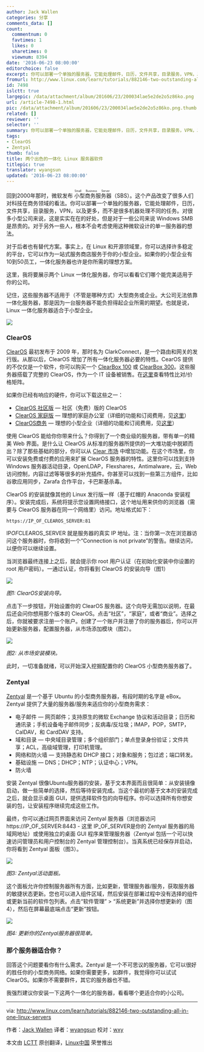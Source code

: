 ```yaml
---
author: Jack Wallen
categories: 分享
comments_data: []
count:
  commentnum: 0
  favtimes: 1
  likes: 0
  sharetimes: 0
  viewnum: 8394
date: '2016-06-23 08:00:00'
editorchoice: false
excerpt: 你可以部署一个单独的服务器，它能处理邮件，日历，文件共享，目录服务，VPN，以及更多，而不是很多机器处理不同的任务。对很多小型公司来说，这是实实在在的好处。
fromurl: http://www.linux.com/learn/tutorials/882146-two-outstanding-all-in-one-linux-servers
id: 7498
islctt: true
largepic: /data/attachment/album/201606/23/200034lae5e2de2o5z86ko.png
url: /article-7498-1.html
pic: /data/attachment/album/201606/23/200034lae5e2de2o5z86ko.png.thumb.jpg
related: []
reviewer: ''
selector: ''
summary: 你可以部署一个单独的服务器，它能处理邮件，日历，文件共享，目录服务，VPN，以及更多，而不是很多机器处理不同的任务。对很多小型公司来说，这是实实在在的好处。
tags:
- ClearOS
- Zentyal
thumb: false
title: 两个出色的一体化 Linux 服务器软件
titlepic: true
translator: wyangsun
updated: '2016-06-23 08:00:00'
---
```


回到2000年那时，微软发布<ruby> 小型商务服务器 <rp>  （ </rp> <rt>  Small Business Server </rt> <rp>  ） </rp></ruby>（SBS）。这个产品改变了很多人们对科技在商务领域的看法。你可以部署一个单独的服务器，它能处理邮件，日历，文件共享，目录服务，VPN，以及更多，而不是很多机器处理不同的任务。对很多小型公司来说，这是实实在在的好处，但是对于一些公司来说 Windows SMB 是昂贵的。对于另外一些人，根本不会考虑使用这种微软设计的单一服务器的想法。


对于后者也有替代方案。事实上，在 Linux 和开源领域里，你可以选择许多稳定的平台，它可以作为一站式服务商店服务于你的小型企业。如果你的小型企业有10到50员工，一体化服务器也许是你所需的理想方案。


这里，我将要展示两个 Linux 一体化服务器，你可以看看它们哪个能完美适用于你的公司。


记住，这些服务器不适用于（不管是哪种方式）大型商务或企业。大公司无法依靠一体化服务器，那是因为一台服务器不能负担得起企业所需的期望。也就是说，Linux 一体化服务器适合于小型企业。


![](/data/attachment/album/201606/23/200034lae5e2de2o5z86ko.png)


### ClearOS


[ClearOS](http://www.linux.com/learn/tutorials/882146-two-outstanding-all-in-one-linux-servers#clearfoundation-overview) 最初发布于 2009 年，那时名为 ClarkConnect，是一个路由和网关的发行版。从那以后，ClearOS 增加了所有一体化服务器必要的特性。CearOS 提供的不仅仅是一个软件，你可以购买一个 [ClearBox 100](https://www.clearos.com/products/hardware/clearbox-100-series) 或 [ClearBox 300](https://www.clearos.com/products/hardware/clearbox-300-series)。这些服务器搭载了完整的 ClearOS，作为一个 IT 设备被销售。在[这里](https://www.clearos.com/products/hardware/clearbox-overview)查看特性比对/价格矩阵。


如果你已经有响应的硬件，你可以下载这些之一：


* [ClearOS 社区版](http://mirror.clearos.com/clearos/7/iso/x86_64/ClearOS-DVD-x86_64.iso) — 社区（免费）版的 ClearOS
* [ClearOS 家庭版](http://mirror.clearos.com/clearos/7/iso/x86_64/ClearOS-DVD-x86_64.iso) — 理想的家庭办公室（详细的功能和订阅费用，见[这里](https://www.clearos.com/products/clearos-editions/clearos-7-home)）
* [ClearOS商务](http://mirror.clearos.com/clearos/7/iso/x86_64/ClearOS-DVD-x86_64.iso) — 理想的小型企业（详细的功能和订阅费用，见[这里](https://www.clearos.com/products/clearos-editions/clearos-7-business)）


使用 ClearOS 能给你你带来什么？你得到了一个商业级的服务器，带有单一的精美 Web 界面。是什么让 ClearOS 从标准的服务器所提供的一大堆功能中脱颖而出？除了那些基础的部分，你可以从 [Clear 市场](https://www.clearos.com/products/purchase/clearos-marketplace-overview) 中增加功能。在这个市场里，你可以安装免费或付费的应用来扩展 ClearOS 服务器的特性。这里你可以找到支持 Windows 服务器活动目录，OpenLDAP，Flexshares，Antimalware，云，Web 访问控制，内容过滤等等很多的补充插件。你甚至可以找到一些第三方组件，比如谷歌应用同步，Zarafa 合作平台，卡巴斯基杀毒。


ClearOS 的安装就像其他的 Linux 发行版一样（基于红帽的 Anaconda 安装程序）。安装完成后，系统将提示您设置网络接口，这个地址用来供你的浏览器（需要与 ClearOS 服务器在同一个网络里）访问。地址格式如下：



```
https://IP_OF_CLEAROS_SERVER:81

```

IP*OF*CLEAROS\_SERVER 就是服务器的真实 IP 地址。注：当你第一次在浏览器访问这个服务器时，你将收到一个“Connection is not private”的警告。继续访问，以便你可以继续设置。


当浏览器最终连接上之后，就会提示你 root 用户认证（在初始化安装中你设置的 root 用户密码）。一通过认证，你将看到 ClearOS 的安装向导（图1）


![](/data/attachment/album/201606/23/065705v3hnck9g9nzrw37z.png)


*图1: ClearOS安装向导。*


点击下一步按钮，开始设置你的 ClearOS 服务器。这个向导无需加以说明，在最后还会问你想用那个版本的 ClearOS。点击“社区”，“家庭”，或者“商业”。选择之后，你就被要求注册一个账户。创建了一个账户并注册了你的服务器后，你可以开始更新服务器，配置服务器，从市场添加模块（图2）。


![](/data/attachment/album/201606/23/065706cwu6norwfzzf887w.png)


*图2: 从市场安装模块。*


此时，一切准备就绪，可以开始深入挖掘配置你的 ClearOS 小型商务服务器了。


### Zentyal


[Zentyal](http://www.zentyal.org/server/) 是一个基于 Ubuntu 的小型商务服务器，有段时期的名字是 eBox。Zentyal 提供了大量的服务器/服务来适应你的小型商务需求：


* 电子邮件 — 网页邮件；支持原生的微软 Exchange 协议和活动目录；日历和通讯录；手机设备电子邮件同步；反病毒/反垃圾；IMAP，POP，SMTP，CalDAV，和 CardDAV 支持。
* 域和目录 — 中央域目录管理；多个组织部门；单点登录身份验证；文件共享；ACL，高级域管理，打印机管理。
* 网络和防火墙 — 支持静态和 DHCP 接口；对象和服务；包过滤；端口转发。
* 基础设施 — DNS；DHCP；NTP；认证中心；VPN。
* 防火墙


安装 Zentyal 很像Ubuntu服务器的安装，基于文本界面而且很简单：从安装镜像启动，做一些简单的选择，然后等待安装完成。当这个最初的基于文本的安装完成之后，就会显示桌面 GUI，提供选择软件包的向导程序。你可以选择所有你想安装的包，让安装程序继续完成这些工作。


最终，你可以通过网页界面来访问 Zentyal 服务器（浏览器访问 https://IP\_OF\_SERVER:8443 - 这里 IP\_OF\_SERVER是你的 Zentyal 服务器的局域网地址）或使用独立的桌面 GUI 程序来管理服务器（Zentyal 包括一个可以快速访问管理员和用户控制台的 Zentyal 管理控制台）。当真系统已经保存并启动，你将看到 Zentyal 面板（图3）。


![](/data/attachment/album/201606/23/065708n6l9azg1b66clllb.png)


*图3: Zentyal活动面板。*


这个面板允许你控制服务器所有方面，比如更新，管理服务器/服务，获取服务器的敏捷状态更新。您也可以进入组件区域，然后安装在部署过程中没有选择的组件或更新当前的软件包列表。点击“软件管理” > “系统更新”并选择你想更新的（图4），然后在屏幕最底端点击“更新”按钮。


![](/data/attachment/album/201606/23/065709bch1yfbgppr7pkcc.png)


*图4: 更新你的Zentyal服务器很简单。*


### 那个服务器适合你？


回答这个问题要看你有什么需求。Zentyal 是一个不可思议的服务器，它可以很好的胜任你的小型商务网络。如果你需要更多，如群件，我觉得你可以试试 ClearOS。如果你不需要群件，其它的服务器也不错。


我强烈建议你安装一下这两个一体化的服务器，看看哪个更适合你的小公司。




---


via: <http://www.linux.com/learn/tutorials/882146-two-outstanding-all-in-one-linux-servers>


作者：[Jack Wallen](http://www.linux.com/community/forums/person/93) 译者：[wyangsun](https://github.com/wyangsun) 校对：[wxy](https://github.com/wxy)


本文由 [LCTT](https://github.com/LCTT/TranslateProject) 原创翻译，[Linux中国](https://linux.cn/) 荣誉推出